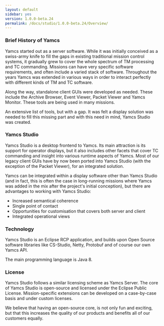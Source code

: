 ```yaml
---
layout: default
sidebar: yes
version: 1.0.0-beta.24
permalink: /docs/studio/1.0.0-beta.24/Overview/
---
```


### Brief History of Yamcs
Yamcs started out as a server software. While it was initially conceived as a swiss-army knife to fill the gaps in existing traditional mission control systems, it gradually grew to cover the whole spectrum of TM processing and TC commanding. Missions can have very specific software requirements, and often include a varied stack of software. Throughout the years Yamcs was extended in various ways in order to interact perfectly with different kinds of TM and TC software.

Along the way, standalone client GUIs were developed as needed. These include the Archive Browser, Event Viewer, Packet Viewer and Yamcs Monitor. These tools are being used in many missions.

An extensive list of tools, but with a gap. It was felt a display solution was needed to fill this missing part and with this need in mind, Yamcs Studio was created.

### Yamcs Studio
Yamcs Studio is a desktop frontend to Yamcs. Its main attraction is its support for operator displays, but it also includes other facets that cover TC commanding and insight into various runtime aspects of Yamcs. Most of our legacy client GUIs have by now been ported into Yamcs Studio (with the exception of the Packet Viewer), for an integrated solution.

Yamcs can be integrated within a display software other than Yamcs Studio (and in fact, this is often the case in long-running missions where Yamcs was added in the mix after the project's initial conception), but there are advantages to working with Yamcs Studio:

* Increased semantical coherence
* Single point of contact
* Opportunities for customisation that covers both server and client
* Integrated operational views

### Technology
Yamcs Studio is an Eclipse RCP application, and builds upon Open Source software libraries like CS-Studio, Netty, Protobuf and of course our own Yamcs API.

The main programming language is Java 8.

### License
Yamcs Studio follows a similar licensing scheme as Yamcs Server. The core of Yamcs Studio is open-source and licensed under the Eclipse Public License. Mission-specific extensions can be developed on a case-by-case basis and under custom licenses.

We believe that having an open-source core, is not only fun and exciting, but that this increases the quality of our products and benefits all of our customers equally.
